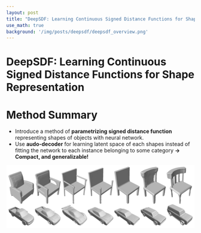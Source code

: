 ```yaml
---
layout: post
title: "DeepSDF: Learning Continuous Signed Distance Functions for Shape Representation"
use_math: true
background: '/img/posts/deepsdf/deepsdf_overview.png'
---
```


# DeepSDF: Learning Continuous Signed Distance Functions for Shape Representation

# Method Summary

- Introduce a method of **parametrizing signed distance function** representing shapes of objects with neural network.
- Use **audo-decoder** for learning latent space of each shapes instead of fitting the network to each instance belonging to some category **→ Compact, and generalizable!**

<img src="/assets/post-images/DeepSDF/deepsdf_overview.png" alt="DeepSDF_Overview" width="1000"/>
